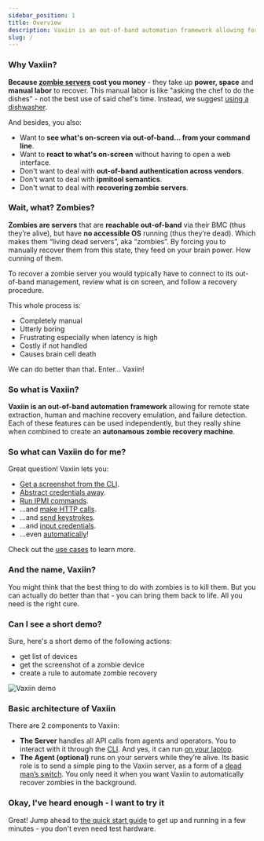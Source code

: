 ```yaml
---
sidebar_position: 1
title: Overview
description: Vaxiin is an out-of-band automation framework allowing for remote state extraction, human and machine recovery emulation, and failure detection. In a nutshell, it keeps zombies at bay.
slug: /
---
```


### Why Vaxiin?

**Because [zombie servers](#wait-what-zombies) cost you money** - they take up **power, space** and **manual labor** to recover.
This manual labor is like "asking the chef to do the dishes" - not the best use of said chef's time.
Instead, we suggest [using a dishwasher](../introduction/use-cases#the-advanced).

And besides, you also:

- Want to **see what's on-screen via out-of-band... from your command line**.
- Want to **react to what's on-screen** without having to open a web interface.
- Don't want to deal with **out-of-band authentication across vendors**.
- Don't want to deal with **ipmitool semantics**.
- Don't wnat to deal with **recovering zombie servers**.

### Wait, what? Zombies?

**Zombies are servers** that are **reachable out-of-band** via their BMC (thus they’re alive), but have **no accessible OS** running (thus they’re dead). Which makes them “living dead servers”, aka “zombies”. By forcing you to manually recover them from this state, they feed on your brain power. How cunning of them.

To recover a zombie server you would typically have to connect to its out-of-band management, review what is on screen, and follow a recovery procedure.

This whole process is:
* Completely manual
* Utterly boring
* Frustrating especially when latency is high
* Costly if not handled
* Causes brain cell death

We can do better than that. Enter... Vaxiin!

### So what is Vaxiin?

**Vaxiin is an out-of-band automation framework** allowing for remote state extraction, human and machine recovery emulation, and failure detection. Each of these features can be used independently, but they really shine when combined to create an **autonamous zombie recovery machine**.

### So what can Vaxiin do for me?

Great question! Vaxiin lets you:
- [Get a screenshot from the CLI](../introduction/use-cases#get-a-screenshot-from-the-cli).
- [Abstract credentials away](../introduction/use-cases#abstract-credentials-away).
- [Run IPMI commands](../introduction/use-cases#run-ipmi-commands-without-the-million-flags-easily).
- ...and [make HTTP calls](../cli-reference/create#request).
- ...and [send keystrokes](../cli-reference/create#keystroke).
- ...and [input credentials](../cli-reference/create#action_data).
- ...even [automatically](../cli-reference/create#rule)!

Check out the [use cases](../introduction/use-cases) to learn more.

### And the name, Vaxiin?

You might think that the best thing to do with zombies is to kill them. But you can actually do better than that - you can bring them back to life. All you need is the right cure.

### Can I see a short demo?

Sure, here's a short demo of the following actions:
- get list of devices
- get the screenshot of a zombie device
- create a rule to automate zombie recovery

![Vaxiin demo](/img/vaxctl_usage_33.gif)

### Basic architecture of Vaxiin

There are 2 components to Vaxiin:
* **The Server** handles all API calls from agents and operators. You to interact with it through the [CLI](../cli-reference/overview). And yes, it can run [on your laptop](../getting-started/quick-start).
* **The Agent (optional)** runs on your servers while they’re alive. Its basic role is to send a simple ping to the Vaxiin server, as a form of a [dead man’s switch](https://en.wikipedia.org/wiki/Dead_man%27s_switch). You only need it when you want Vaxiin to automatically recover zombies in the background.

### Okay, I've heard enough - I want to try it

Great! Jump ahead to [the quick start guide](../getting-started/quick-start) to get up and running in a few minutes - you don't even need test hardware.
